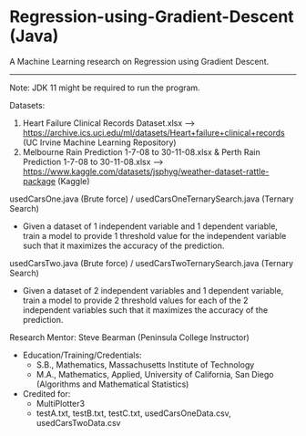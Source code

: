 # Regression-using-Gradient-Descent (Java)
A Machine Learning research on Regression using Gradient Descent.

___________________________________________________________________________________________________________________________________________________________

Note: JDK 11 might be required to run the program.

Datasets:
1. Heart Failure Clinical Records Dataset.xlsx --> https://archive.ics.uci.edu/ml/datasets/Heart+failure+clinical+records (UC Irvine Machine Learning Repository)
2. Melbourne Rain Prediction 1-7-08 to 30-11-08.xlsx & Perth Rain Prediction 1-7-08 to 30-11-08.xlsx --> https://www.kaggle.com/datasets/jsphyg/weather-dataset-rattle-package (Kaggle)

usedCarsOne.java (Brute force) / usedCarsOneTernarySearch.java (Ternary Search)
- Given a dataset of 1 independent variable and 1 dependent variable, train a model to provide 1 threshold value for the independent variable such that it maximizes the accuracy of the prediction.

usedCarsTwo.java (Brute force) / usedCarsTwoTernarySearch.java (Ternary Search)
- Given a dataset of 2 independent variables and 1 dependent variable, train a model to provide 2 threshold values for each of the 2 independent variables such that it maximizes the accuracy of the prediction.

Research Mentor: Steve Bearman (Peninsula College Instructor)
- Education/Training/Credentials:
  - S.B., Mathematics, Massachusetts Institute of Technology
  - M.A., Mathematics, Applied, University of California, San Diego (Algorithms and Mathematical Statistics)
- Credited for:
  - MultiPlotter3
  - testA.txt, testB.txt, testC.txt, usedCarsOneData.csv, usedCarsTwoData.csv
